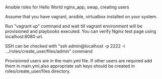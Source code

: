 Ansible roles for Hello World nginx_app, swap, creating users

Assume that you have vagrant, ansible, virtualbox installed on your system.

Run "vagrant up" command and wait till vagrant environment will be provisioned and playbooks executed.
You can verify Nginx test page using localhost:8080 url.

SSH can be checked with "ssh admin@localhost -p 2222 -i .../roles/create_user/files/admin" command

Provisioned users are in the main.yml file. If other users are required add them in main.yml,also appropriate ssh keys should be created in roles/create_user/files directory.
